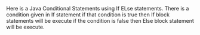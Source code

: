 Here is a Java Conditional Statements using If ELse statements. There is a condition given in If statement if that condition is true then If block statements will be execute if the condition is false then Else block statement will be execute.
